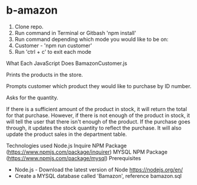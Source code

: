 # b-amazon

1.  Clone repo.
2. Run command in Terminal or Gitbash 'npm install'
3. Run command depending which mode you would like to be on:
4. Customer - 'npm run customer'
5. Run 'ctrl + c' to exit each mode

What Each JavaScript Does
BamazonCustomer.js

Prints the products in the store.

Prompts customer which product they would like to purchase by ID number.

Asks for the quantity.

If there is a sufficient amount of the product in stock, it will return the total for that purchase.
However, if there is not enough of the product in stock, it will tell the user that there isn't enough of the product.
If the purchase goes through, it updates the stock quantity to reflect the purchase.
It will also update the product sales in the department table.


Technologies used
Node.js
Inquire NPM Package (https://www.npmjs.com/package/inquirer)
MYSQL NPM Package (https://www.npmjs.com/package/mysql)
Prerequisites
- Node.js - Download the latest version of Node https://nodejs.org/en/
- Create a MYSQL database called 'Bamazon', reference bamazon.sql
